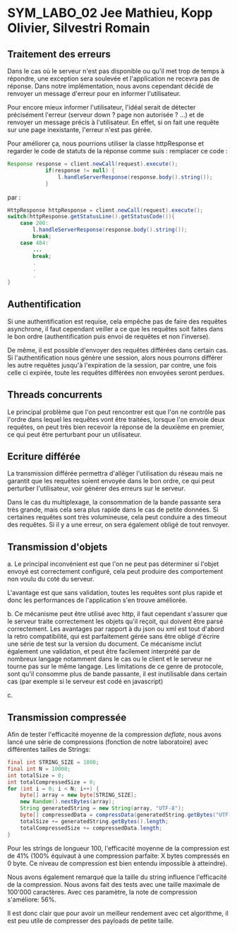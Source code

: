 # SYM_LABO_02 Jee Mathieu, Kopp Olivier, Silvestri Romain

## Traitement des erreurs

Dans le cas où le serveur n'est pas disponible ou qu'il met trop de temps à répondre, une exception sera soulevée et l'application ne recevra pas de réponse. Dans notre implémentation, nous avons cependant décidé de renvoyer un message d'erreur pour en informer l'utilisateur.

Pour encore mieux informer l'utilisateur, l'idéal serait de détecter précisément l'erreur (serveur down ? page non autorisée ? ...) et de renvoyer un message précis à l'utilisateur. En effet, si on fait une requête sur une page inexistante, l'erreur n'est pas gérée.

Pour améliorer ça, nous pourrions utiliser la classe httpResponse et regarder le code de statuts de la réponse comme suis :
remplacer ce code : 

```java
Response response = client.newCall(request).execute();
            if(response != null) {
                l.handleServerResponse(response.body().string());
            }
```

par : 

```java
HttpResponse httpResponse = client.newCall(request).execute(); 
switch(httpResponse.getStatusLine().getStatusCode()){
	case 200:
		l.handleServerResponse(response.body().string());
		break;
	case 404:
		...
		break;
		.
		.
		.
}
```

## Authentification

Si une authentification est requise, cela empêche pas de faire des requêtes asynchrone, il faut cependant veiller a ce que les requêtes soit faites dans le bon ordre (authentification puis envoi de requêtes et non l'inverse).

De même, il est possible d'envoyer des requêtes différées dans certain cas. Si l'authentification nous génère une session, alors nous pourrons différer les autre requêtes jusqu'à l'expiration de la session, par contre, une fois celle ci expirée, toute les requêtes différées non envoyées seront perdues.

## Threads concurrents

Le principal problème que l'on peut rencontrer est que l'on ne contrôle pas l'ordre dans lequel les requêtes vont être traitées, lorsque l'on envoie deux requêtes, on peut très bien recevoir la réponse de la deuxième en premier, ce qui peut être perturbant pour un utilisateur.

## Ecriture différée

La transmission différée permettra d'alléger l'utilisation du réseau mais ne garantit que les requêtes soient envoyée dans le bon ordre, ce qui peut perturber l'utilisateur, voir générer des erreurs sur le serveur.



Dans le cas du multiplexage, la consommation de la bande passante sera très grande, mais cela sera plus rapide dans le cas de petite données. Si certaines requêtes sont très volumineuse, cela peut conduire a des timeout des requêtes. Si il y a une erreur, on sera également obligé de tout renvoyer.

## Transmission d'objets

a. Le principal inconvénient est que l'on ne peut pas déterminer si l'objet envoyé est correctement configuré, cela peut produire des comportement non voulu du coté du serveur. 

L'avantage est que sans validation, toutes les requêtes sont plus rapide et donc les performances de l'application s'en trouve améliorée.

b. Ce mécanisme peut être utilisé avec http, il faut cependant s'assurer que le serveur traite correctement les objets qu'il reçoit, qui doivent être parsé correctement.
Les avantages par rapport à du json ou xml est tout d'abord la retro compatibilité, qui est parfaitement gérée sans être obligé d'écrire une série de test sur la version du document. Ce mécanisme inclut également une validation, et peut être facilement interprété par de nombreux langage notamment dans le cas ou le client et le serveur ne tourne pas sur le même langage. Les limitations de ce genre de protocole, sont qu'il consomme plus de bande passante, il est inutilisable dans certain cas (par exemple si le serveur est codé en javascript)

c. 



## Transmission compressée

Afin de tester l'efficacité moyenne de la compression *deflate*, nous avons lancé une série de compressions (fonction de notre laboratoire) avec différentes tailles de Strings: 

```java
final int STRING_SIZE = 1000;
final int N = 10000;
int totalSize = 0;
int totalCompressedSize = 0;
for (int i = 0; i < N; i++) {
	byte[] array = new byte[STRING_SIZE];
    new Random().nextBytes(array);
    String generatedString = new String(array, "UTF-8");
    byte[] compressedData = compressData(generatedString.getBytes("UTF-8"));
    totalSize += generatedString.getBytes().length;
    totalCompressedSize += compressedData.length;
}
```

Pour les strings de longueur 100, l'efficacité moyenne de la compression est de 41% (100% équivaut à une compression parfaite: X bytes compressés en 0 byte. Ce niveau de compression est bien entendu impossible à atteindre).

Nous avons également remarqué que la taille du string influence l'efficacité de la compression. Nous avons fait des tests avec une taille maximale de 100'000 caractères. Avec ces paramètre, la note de compression s'améliore: 56%.

Il est donc clair que pour avoir un meilleur rendement avec cet algorithme, il est peu utile de compresser des payloads de petite taille.